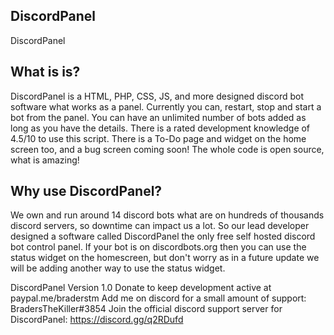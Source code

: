 ## DiscordPanel
DiscordPanel

## What is is?
DiscordPanel is a HTML, PHP, CSS, JS, and more designed discord bot software what works as a panel. Currently you can, restart, stop and start a bot from the panel. You can have an unlimited number of bots added as long as you have the details. There is a rated development knowledge of 4.5/10 to use this script. There is a To-Do page and widget on the home screen too, and a bug screen coming soon! The whole code is open source, what is amazing!

## Why use DiscordPanel? 
We own and run around 14 discord bots what are on hundreds of thousands discord servers, so downtime can impact us a lot. So our lead developer designed a software called DiscordPanel the only free self hosted discord bot control panel. If your bot is on discordbots.org then you can use the status widget on the homescreen, but don't worry as in a future update we will be adding another way to use the status widget.

DiscordPanel Version 1.0
Donate to keep development active at paypal.me/braderstm 
Add me on discord for a small amount of support: BradersTheKiller#3854 
Join the official discord support server for DiscordPanel: https://discord.gg/q2RDufd
